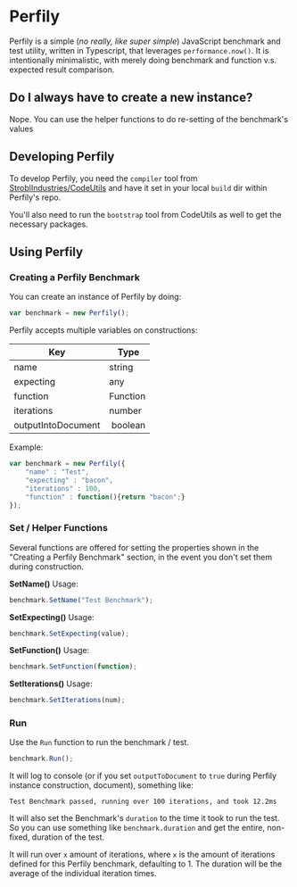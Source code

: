 # Perfily #

Perfily is a simple (*no really, like super simple*) JavaScript benchmark and test utility, written in Typescript, that leverages `performance.now()`. It is intentionally minimalistic, with merely doing benchmark and function v.s. expected result comparison.

## Do I always have to create a new instance? ##

Nope. You can use the helper functions to do re-setting of the benchmark's values

## Developing Perfily ##

To develop Perfily, you need the `compiler` tool from [StroblIndustries/CodeUtils](https://github.com/StroblIndustries/CodeUtils) and have it set in your local `build` dir within Perfily's repo.

You'll also need to run the `bootstrap` tool from CodeUtils as well to get the necessary packages.

## Using Perfily ##

### Creating a Perfily Benchmark ###

You can create an instance of Perfily by doing:

``` javascript
var benchmark = new Perfily();
```

Perfily accepts multiple variables on constructions:

Key | Type
---- | -----
name | string
expecting | any
function | Function
iterations | number
outputIntoDocument | boolean

Example:

``` javascript
var benchmark = new Perfily({
	"name" : "Test",
	"expecting" : "bacon",
    "iterations" : 100,
	"function" : function(){return "bacon";}
});
```

### Set / Helper Functions ###

Several functions are offered for setting the properties shown in the "Creating a Perfily Benchmark" section, in the event you don't set them during construction.

**SetName()** Usage:

``` javascript
benchmark.SetName("Test Benchmark");
```

**SetExpecting()** Usage:

``` javascript
benchmark.SetExpecting(value);
```

**SetFunction()** Usage:

``` javascript
benchmark.SetFunction(function);
```

**SetIterations()** Usage:

``` javascript
benchmark.SetIterations(num);
```

### Run ###

Use the `Run` function to run the benchmark / test.

``` javascript
benchmark.Run();
```

It will log to console (or if you set `outputToDocument` to `true` during Perfily instance construction, document), something like:

```
Test Benchmark passed, running over 100 iterations, and took 12.2ms
```

It will also set the Benchmark's `duration` to the time it took to run the test. So you can use something like `benchmark.duration` and get the entire, non-fixed, duration of the test.

It will run over `x` amount of iterations, where `x` is the amount of iterations defined for this Perfily benchmark, defaulting to 1. The duration will be the average of the individual iteration times.